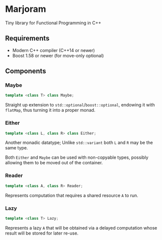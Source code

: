 # Marjoram
Tiny library for Functional Programming in C++

## Requirements

- Modern C++ compiler (C++14 or newer)
- Boost 1.58 or newer (for move-only optional)

## Components

### Maybe
```c++
template <class T> class Maybe;
```
Straight up extension to `std::optional`/`boost::optional`, endowing it with
`flatMap`, thus turning it into a proper monad.

### Either
```c++
template <class L, class R> class Either;
```
Another monadic datatype; Unlike `std::variant` both `L` and `R` may be the
same type.

Both `Either` and `Maybe` can be used with non-copyable types, possibly
allowing them to be moved out of the container.

### Reader
```c++
template <class A, class R> Reader;
```

Represents computation that requires a shared resource `A` to run.

### Lazy
```c++
template <class T> Lazy;
```

Represents a lazy `A` that will be obtained via a delayed computation whose
result will be stored for later re-use.


